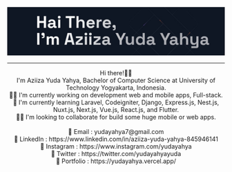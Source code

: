 <img src="https://raw.githubusercontent.com/yudayahya/yudayahya/main/public/images/bg-banner.jpeg"/>
<hr>
<p align="center">
Hi there!👋🏻 <br>
I'm Aziiza Yuda Yahya, Bachelor of Computer Science at University of Technology Yogyakarta, Indonesia. <br>
🧑‍💻 I'm currently working on development web and mobile apps, Full-stack. <br>
📖 I'm currently learning Laravel, Codeigniter, Django, Express.js, Nest.js, Nuxt.js, Next.js, Vue.js, React.js, and Flutter. <br>
🤙🏼 I'm looking to collaborate for build some huge mobile or web apps. <br><br>
📧 Email : yudayahya7@gmail.com <br>
🔗 LinkedIn : https://www.linkedin.com/in/aziiza-yuda-yahya-845946141 <br>
🔗 Instagram : https://www.instagram.com/yudayahya <br>
🔗 Twitter : https://twitter.com/yudayahyayuda <br>
🔗 Portfolio : https://yudayahya.vercel.app/ <br>
</p>
